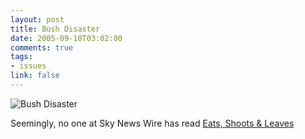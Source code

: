 ```yaml
--- 
layout: post
title: Bush Disaster
date: 2005-09-10T03:02:00
comments: true
tags:
- issues
link: false
---
```

<img src="https://zanshin.net/images/bushdisaster.jpg" title="Bush Disaster">

Seemingly, no one at Sky News Wire has read <a href="http://www.amazon.com/exec/obidos/tg/detail/-/1592400876/qid=1126380648/sr=8-1/ref=pd_bbs_1/104-6267095-6707919?v=glance&s=books&n=507846" title="Eats, Shoots and Leaves">Eats, Shoots & Leaves</a>
